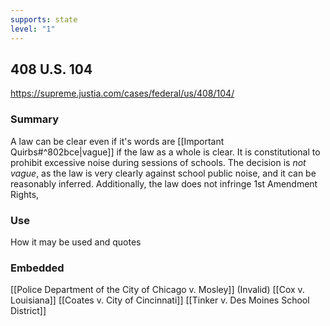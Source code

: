 ```yaml
---
supports: state
level: "1"
---
```

## 408 U.S. 104

https://supreme.justia.com/cases/federal/us/408/104/

### Summary

A law can be clear even if it's words are [[Important Quirbs#^802bce|vague]] if the law as a whole is clear.
It is constitutional to prohibit excessive noise during sessions of schools. The decision is *not vague*, as the law is very clearly against school public noise, and it can be reasonably inferred.
Additionally, the law does not infringe 1st Amendment Rights,

### Use

How it may be used and quotes

### Embedded

[[Police Department of the City of Chicago v. Mosley]] (Invalid)
[[Cox v. Louisiana]]
[[Coates v. City of Cincinnati]]
[[Tinker v. Des Moines School District]]
